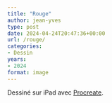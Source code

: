 ```yaml
---
title: "Rouge"
author: jean-yves
type: post
date: 2024-04-24T20:47:36+00:00
url: /rouge/
categories:
- Dessin
years:
- 2024
format: image
---
```

Dessiné sur iPad avec [Procreate][1].

[1]:	https://procreate.com/